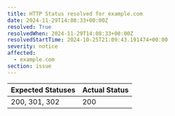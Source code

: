 ```yaml
---
title: HTTP Status resolved for example.com
date: 2024-11-29T14:08:33+00:00Z
resolved: True
resolvedWhen: 2024-11-29T14:08:33+00:00Z
resolvedStartTime: 2024-10-25T21:09:43.191474+00:00
severity: notice
affected:
  - example.com
section: issue
---
```


| Expected Statuses | Actual Status  |
|-------------------|----------------|
| 200, 301, 302 | 200 |
